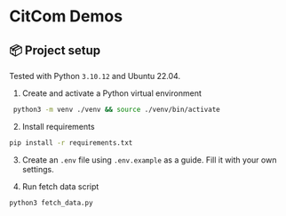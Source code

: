 # CitCom Demos


## 📦 Project setup
Tested with Python `3.10.12` and Ubuntu 22.04.  

1. Create and activate a Python virtual environment
```bash
 python3 -m venv ./venv && source ./venv/bin/activate
```

2. Install requirements
```bash
pip install -r requirements.txt
```

3. Create an `.env` file using `.env.example` as a guide. Fill it with your own settings.

4. Run fetch data script 
```bash
python3 fetch_data.py
```